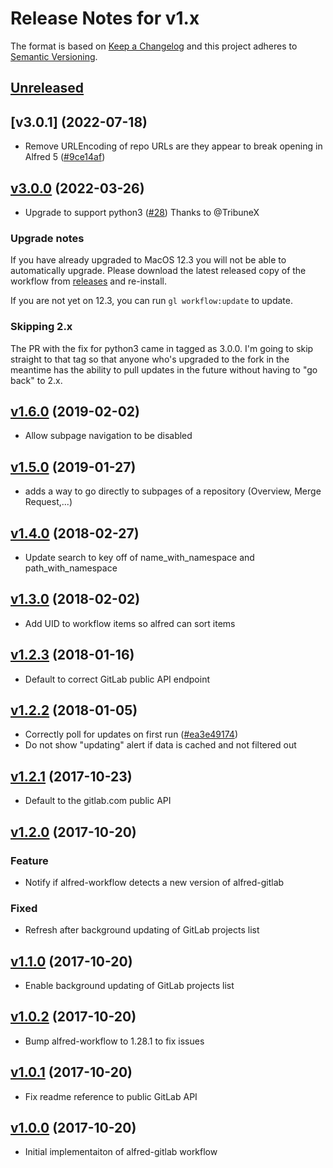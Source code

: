 # Release Notes for v1.x

The format is based on [Keep a Changelog](http://keepachangelog.com/en/1.0.0/)
and this project adheres to [Semantic Versioning](http://semver.org/spec/v2.0.0.html).

## [Unreleased]

## [v3.0.1] (2022-07-18)
* Remove URLEncoding of repo URLs are they appear to break opening in Alfred 5 ([#9ce14af](https://github.com/lukewaite/alfred-gitlab/commit/9ce14af))

## [v3.0.0] (2022-03-26)
* Upgrade to support python3 ([#28](https://github.com/lukewaite/alfred-gitlab/pull/28))
  Thanks to @TribuneX

### Upgrade notes
If you have already upgraded to MacOS 12.3 you will not be able to automatically upgrade.
Please download the latest released copy of the workflow from [releases](https://github.com/lukewaite/alfred-gitlab/releases) and re-install.

If you are not yet on 12.3, you can run `gl workflow:update` to update.

### Skipping 2.x
The PR with the fix for python3 came in tagged as 3.0.0. I'm going to skip straight to that tag so that anyone who's
upgraded to the fork in the meantime has the ability to pull updates in the future without having to "go back" to 2.x.

## [v1.6.0] (2019-02-02)
* Allow subpage navigation to be disabled

## [v1.5.0] (2019-01-27)
* adds a way to go directly to subpages of a repository (Overview, Merge Request,...)

## [v1.4.0] (2018-02-27)
* Update search to key off of name_with_namespace and path_with_namespace

## [v1.3.0] (2018-02-02)
* Add UID to workflow items so alfred can sort items

## [v1.2.3] (2018-01-16)
* Default to correct GitLab public API endpoint

## [v1.2.2] (2018-01-05)
* Correctly poll for updates on first run ([#ea3e49174](https://github.com/lukewaite/alfred-gitlab/commit/ea3e49174ac000649c692a064910b3c5c0c7834b))
* Do not show "updating" alert if data is cached and not filtered out

## [v1.2.1] (2017-10-23)
* Default to the gitlab.com public API

## [v1.2.0] (2017-10-20)

### Feature
* Notify if alfred-workflow detects a new version of alfred-gitlab

### Fixed
* Refresh after background updating of GitLab projects list

## [v1.1.0] (2017-10-20)
* Enable background updating of GitLab projects list

## [v1.0.2] (2017-10-20)
* Bump alfred-workflow to 1.28.1 to fix issues

## [v1.0.1] (2017-10-20)
* Fix readme reference to public GitLab API

## [v1.0.0] (2017-10-20)

* Initial implementaiton of alfred-gitlab workflow

[Unreleased]: https://github.com/lukewaite/alfred-gitlab/compare/v3.0.1...HEAD
[v3.0.0]: https://github.com/lukewaite/alfred-gitlab/compare/v3.0.0...v3.0.1
[v3.0.0]: https://github.com/lukewaite/alfred-gitlab/compare/v1.6.0...v3.0.0
[v1.6.0]: https://github.com/lukewaite/alfred-gitlab/compare/v1.5.0...v1.6.0
[v1.5.0]: https://github.com/lukewaite/alfred-gitlab/compare/v1.4.0...v1.5.0
[v1.4.0]: https://github.com/lukewaite/alfred-gitlab/compare/v1.3.0...v1.4.0
[v1.3.0]: https://github.com/lukewaite/alfred-gitlab/compare/v1.2.3...v1.3.0
[v1.2.3]: https://github.com/lukewaite/alfred-gitlab/compare/v1.2.2...v1.2.3
[v1.2.2]: https://github.com/lukewaite/alfred-gitlab/compare/v1.2.1...v1.2.2
[v1.2.1]: https://github.com/lukewaite/alfred-gitlab/compare/v1.2.0...v1.2.1
[v1.2.0]: https://github.com/lukewaite/alfred-gitlab/compare/v1.1.0...v1.2.0
[v1.1.0]: https://github.com/lukewaite/alfred-gitlab/compare/v1.0.2...v1.1.0
[v1.0.2]: https://github.com/lukewaite/alfred-gitlab/compare/v1.0.1...v1.0.2
[v1.0.1]: https://github.com/lukewaite/alfred-gitlab/compare/v1.0.0...v1.0.1
[v1.0.0]: https://github.com/lukewaite/alfred-gitlab/compare/90b63639ac1d06f9a52c37afd3f9c1da37d6ebd2...v1.0.0

